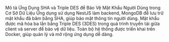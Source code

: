 Mô tả Ứng Dụng SHA và Triple DES để Bảo Vệ Mật Khẩu Người Dùng trong Cơ Sở Dữ Liệu
Ứng dụng sử dụng NestJS làm backend, MongoDB để lưu trữ mật khẩu đã băm bằng SHA, giúp bảo mật thông tin người dùng. Mật khẩu được mã hóa ba lần bằng Triple DES (3DES) trong quá trình truyền tải giữa client và server để bảo vệ dữ liệu. Toàn bộ hệ thống được triển khai trên Docker, giúp quản lý và mở rộng ứng dụng dễ dàng.
